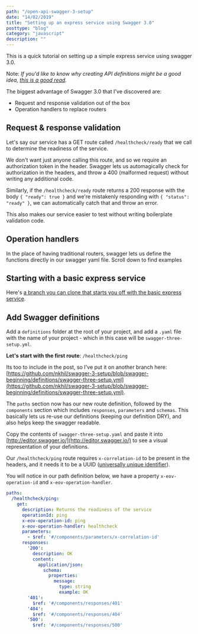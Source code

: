 ```yaml
---
path: "/open-api-swagger-3-setup"
date: "14/02/2019"
title: "Setting up an express service using Swagger 3.0"
posttype: "blog"
category: "javascript"
description: ""
---
```


This is a quick tutorial on setting up a simple express service using swagger 3.0. 

Note: _If you'd like to know why creating API definitions might be a good idea, [this is a good read](https://swagger.io/blog/api-development/why-you-should-create-an-api-definition/)._

The biggest advantage of Swagger 3.0 that I've discovered are:

- Request and response validation out of the box
- Operation handlers to replace routers

## Request & response validation

Let's say our service has a GET route called `/healthcheck/ready` that we call to determine the readiness of the service. 

We don't want just anyone calling this route, and so we require an authorization token in the header. Swagger lets us automagically check for authorization in the headers, and throw a 400 (malformed request) without writing any additional code. 

Similarly, if the `/healthcheck/ready` route returns a 200 response with the body `{ "ready": true }` and we're mistakenly responding with `{ "status": "ready" }`, we can automatically catch that and throw an error. 

This also makes our service easier to test without writing boilerplate validation code. 

## Operation handlers

In the place of having traditional routers, swagger lets us define the functions directly in our swagger yaml file. Scroll down to find examples

## Starting with a basic express service

Here's [a branch you can clone that starts you off with the basic express service](https://github.com/nkhil/swagger-3-setup/tree/express-scaffolding).

## Add Swagger definitions

Add a `definitions` folder at the root of your project, and add a `.yaml` file with the name of your project - which in this case will be `swagger-three-setup.yml`.

**Let's start with the first route**: `/healthcheck/ping`

Its too to include in the post, so I've put it on another branch here: [https://github.com/nkhil/swagger-3-setup/blob/swagger-beginning/definitions/swagger-three-setup.yml](https://github.com/nkhil/swagger-3-setup/blob/swagger-beginning/definitions/swagger-three-setup.yml).

The `paths` section now has our new route definition, followed by the `components` section which includes `responses`, `parameters` and `schemas`. This basically lets us re-use our definitions (keeping our definition DRY), and also helps keep the swagger readable. 

Copy the contents of `swagger-three-setup.yaml` and paste it into [http://editor.swagger.io/](http://editor.swagger.io/) to see a visual representation of your definitions.

Our `/healthcheck/ping` route requires `x-correlation-id` to be present in the headers, and it needs it to be a UUID ([universally unique identifier](https://en.wikipedia.org/wiki/Universally_unique_identifier)). 

You will notice in our path definition below, we have a property `x-eov-operation-id` and  `x-eov-operation-handler`.

```yaml
paths:
  /healthcheck/ping:
    get:
      description: Returns the readiness of the service
      operationId: ping
      x-eov-operation-id: ping
      x-eov-operation-handler: healthcheck
      parameters:
        - $ref: '#/components/parameters/x-correlation-id'
      responses:
        '200':
          description: OK
          content:
            application/json:
              schema:
                properties:
                  message:
                    type: string
                    example: OK
        '401':
          $ref: '#/components/responses/401'
        '404':
          $ref: '#/components/responses/404'
        '500':
          $ref: '#/components/responses/500'
```








